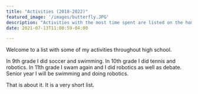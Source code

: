 ```yaml
---
title: "Activities (2018-2022)"
featured_image: '/images/butterfly.JPG'
description: "Activities with the most time spent are listed on the home screen. Scroll below for activities that I have spent less time on. "
date: 2021-07-13T11:00:59-04:00

---
```

Welcome to a list with some of my activities throughout high school.

In 9th grade I did soccer and swimming. In 10th grade I did tennis and robotics. In 11th grade I swam again and I did robotics as well as debate. Senior year I will be swimming and doing robotics.


That is about it. It is a very short list.
